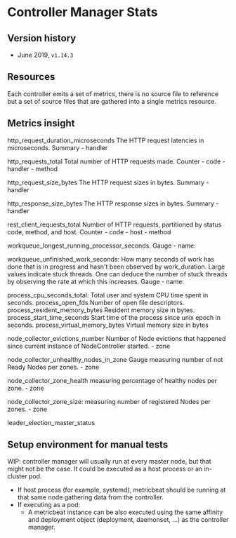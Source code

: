 # Controller Manager Stats

## Version history

- June 2019, `v1.14.3`

## Resources

Each controller emits a set of metrics, there is no source file to reference but a set of source files that are gathered into a single metrics resource.

## Metrics insight

http_request_duration_microseconds The HTTP request latencies in microseconds. Summary
    - handler

http_requests_total Total number of HTTP requests made. Counter
    - code
    - handler
    - method

http_request_size_bytes The HTTP request sizes in bytes. Summary
    - handler

http_response_size_bytes The HTTP response sizes in bytes. Summary
    - handler

rest_client_requests_total Number of HTTP requests, partitioned by status code, method, and host. Counter
    - code
    - host
    - method

workqueue_longest_running_processor_seconds. Gauge
    - name: 

workqueue_unfinished_work_seconds: How many seconds of work has done that is in progress and hasn't been observed by work_duration. Large values indicate stuck threads. One can deduce the number of stuck threads by observing the rate at which this increases. Gauge
    - name: 

process_cpu_seconds_total: Total user and system CPU time spent in seconds.
process_open_fds Number of open file descriptors.
process_resident_memory_bytes Resident memory size in bytes.
process_start_time_seconds Start time of the process since unix epoch in seconds.
process_virtual_memory_bytes Virtual memory size in bytes

node_collector_evictions_number Number of Node evictions that happened since current instance of NodeController started.
    - zone

node_collector_unhealthy_nodes_in_zone Gauge measuring number of not Ready Nodes per zones.
    - zone

node_collector_zone_health measuring percentage of healthy nodes per zone.
    - zone

node_collector_zone_size: measuring number of registered Nodes per zones.
    - zone

leader_election_master_status


## Setup environment for manual tests

WIP: controller manager will usually run at every master node, but that might not be the case. It could be executed as a host process or an in-cluster pod.

- If host process (for example, systemd), metricbeat should be running at that same node gathering data from the controller.
- If executing as a pod:
    - A metricbeat instance can be also executed using the same affinity and deployment object (deployment, daemonset, ...) as the controller manager.












